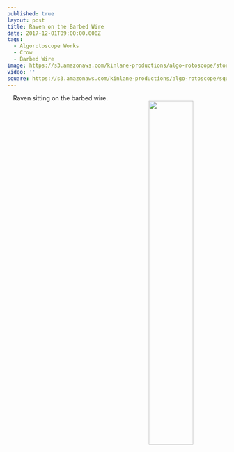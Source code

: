 ```yaml
---
published: true
layout: post
title: Raven on the Barbed Wire
date: 2017-12-01T09:00:00.000Z
tags:
  - Algorotoscope Works
  - Crow
  - Barbed Wire
image: https://s3.amazonaws.com/kinlane-productions/algo-rotoscope/stories/raven-fence.jpg
video: ''
square: https://s3.amazonaws.com/kinlane-productions/algo-rotoscope/square/raven-fence-square.jpg
---
```

<p align="center"><img src="{{ page.image }}" width="45%" align="right" style="padding: 15px;" /></p>
<center>Raven sitting on the barbed wire.</center>
